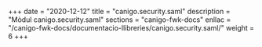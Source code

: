 +++
date        = "2020-12-12"
title       = "canigo.security.saml"
description = "Mòdul canigo.security.saml"
sections    = "canigo-fwk-docs"
enllac		= "/canigo-fwk-docs/documentacio-llibreries/canigo.security.saml/"
weight		= 6
+++
